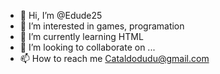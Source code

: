 - 👋 Hi, I’m @Edude25
- 👀 I’m interested in games, programation
- 🌱 I’m currently learning HTML
- 💞️ I’m looking to collaborate on ...
- 📫 How to reach me Cataldodudu@gmail.com

<!---
Edude25/Edude25 is a ✨ special ✨ repository because its `README.md` (this file) appears on your GitHub profile.
You can click the Preview link to take a look at your changes.
--->
